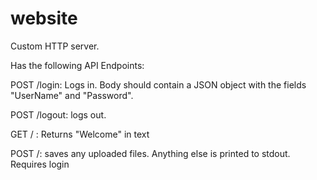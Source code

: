# website

Custom HTTP server.

Has the following API Endpoints:

POST /login: Logs in. Body should contain a JSON object with the fields "UserName" and "Password".

POST /logout: logs out.

GET / : Returns "Welcome" in text

POST /: saves any uploaded files. Anything else is printed to stdout. Requires login
